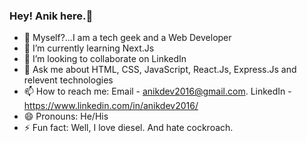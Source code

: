 ### Hey! Anik here.👋

- 🔭 Myself?...I am a tech geek and a Web Developer
- 🌱 I’m currently learning Next.Js
- 👯 I’m looking to collaborate on LinkedIn
- 💬 Ask me about HTML, CSS, JavaScript, React.Js, Express.Js and relevent technologies
- 📫 How to reach me: Email - anikdev2016@gmail.com. LinkedIn - https://www.linkedin.com/in/anikdev2016/
- 😄 Pronouns: He/His
- ⚡ Fun fact: Well, I love diesel. And hate cockroach.
